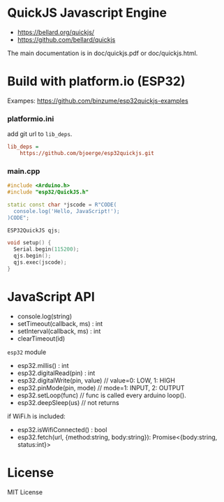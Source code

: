 # QuickJS Javascript Engine

- https://bellard.org/quickjs/
- https://github.com/bellard/quickjs

The main documentation is in doc/quickjs.pdf or doc/quickjs.html.

# Build with platform.io (ESP32)

Exampes: https://github.com/binzume/esp32quickjs-examples

### platformio.ini

add git url to `lib_deps`.

```ini
lib_deps = 
	https://github.com/bjoerge/esp32quickjs.git
```

### main.cpp
```c++
#include <Arduino.h>
#include "esp32/QuickJS.h"

static const char *jscode = R"CODE(
  console.log('Hello, JavaScript!');
)CODE";

ESP32QuickJS qjs;

void setup() {
  Serial.begin(115200);
  qjs.begin();
  qjs.exec(jscode);
}
```

# JavaScript API

- console.log(string)
- setTimeout(callback, ms) : int
- setInterval(callback, ms) : int
- clearTimeout(id)

`esp32` module

- esp32.millis() : int
- esp32.digitalRead(pin) : int
- esp32.digitalWrite(pin, value) // value=0: LOW, 1: HIGH
- esp32.pinMode(pin, mode) // mode=1: INPUT, 2: OUTPUT
- esp32.setLoop(func) // func is called every arduino loop().
- esp32.deepSleep(us) // not returns

if WiFi.h is included:

- esp32.isWifiConnected() : bool
- esp32.fetch(url, {method:string, body:string}): Promise<{body:string, status:int}>


# License

MIT License
